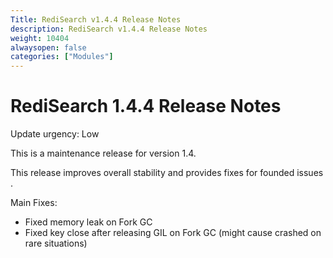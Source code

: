 ```yaml
---
Title: RediSearch v1.4.4 Release Notes
description: RediSearch v1.4.4 Release Notes
weight: 10404
alwaysopen: false
categories: ["Modules"]
---
```

# RediSearch 1.4.4 Release Notes

Update urgency: Low

This is a maintenance release for version 1.4.

This release improves overall stability and provides fixes for founded issues .

Main Fixes:

* Fixed memory leak on Fork GC
* Fixed key close after releasing GIL on Fork GC (might cause crashed on rare situations) 